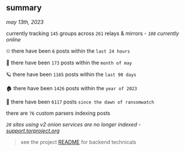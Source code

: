 
## summary
_may 13th, 2023_

currently tracking `145` groups across `261` relays & mirrors - _`108` currently online_

⏲ there have been `6` posts within the `last 24 hours`

🦈 there have been `173` posts within the `month of may`

🪐 there have been `1165` posts within the `last 90 days`

🏚 there have been `1426` posts within the `year of 2023`

🦕 there have been `6117` posts `since the dawn of ransomwatch`

there are `76` custom parsers indexing posts

_`20` sites using v2 onion services are no longer indexed - [support.torproject.org](https://support.torproject.org/onionservices/v2-deprecation/)_

> see the project [README](https://github.com/joshhighet/ransomwatch#ransomwatch--) for backend technicals
